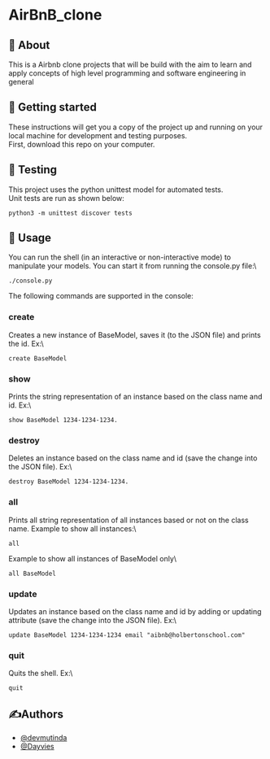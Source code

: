 # AirBnB_clone
## 🧐 About
This is a Airbnb clone projects that will be build with the aim to learn and apply concepts of high level programming and software engineering in general

## 🏁 Getting started
These instructions will get you a copy of the project up and running on your local machine for development and testing purposes.\
First, download this repo on your computer.

## 🔧 Testing
This project uses the python unittest model for automated tests.\
Unit tests are run as shown below:
```
python3 -m unittest discover tests
```
## 🎈 Usage
You can run the shell (in an interactive or non-interactive mode) to manipulate your models. You can start it from running the console.py file:\
```
./console.py
```

The following commands are supported in the console:
### create
Creates a new instance of BaseModel, saves it (to the JSON file) and prints the id. Ex:\
```
create BaseModel
```
### show
Prints the string representation of an instance based on the class name and id. Ex:\
```
show BaseModel 1234-1234-1234.
```
### destroy
Deletes an instance based on the class name and id (save the change into the JSON file). Ex:\
```
destroy BaseModel 1234-1234-1234.
```
### all
Prints all string representation of all instances based or not on the class name. Example to show all instances:\
```
all
```
Example to show all instances of BaseModel only\
```
all BaseModel
```
### update
Updates an instance based on the class name and id by adding or updating attribute (save the change into the JSON file). Ex:\
```
update BaseModel 1234-1234-1234 email "aibnb@holbertonschool.com"
```
### quit
Quits the shell. Ex:\
```
quit
```
## ✍️Authors
* [@devmutinda](https://github.com/devmutinda)
* [@Dayvies](https://github.com/Dayvies)

